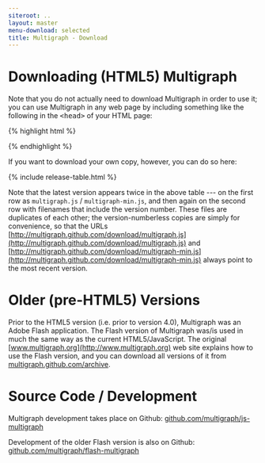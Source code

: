 ```yaml
---
siteroot: ..
layout: master
menu-download: selected
title: Multigraph - Download
---
```


Downloading (HTML5) Multigraph
==============================

Note that you do not actually need to download Multigraph in order to use it; you can use Multigraph
in any web page by including something like the following in the 
<tt><span class="nt">&lt;head&gt;</span></tt> of your HTML page:

{% highlight html %}
<script type="text/javascript" src="http://multigraph.github.com/download/multigraph-min.js"></script>
{% endhighlight %}

If you want to download your own copy, however, you can do so here:

{% include release-table.html %}

Note that the latest version appears twice in the above table --- on the first
row as <code>multigraph.js</code> /
<code>multigraph-min.js</code>, and then again on the second row with filenames
that include the version number.  These files are duplicates of each
other; the version-numberless copies are simply for convenience, so
that the URLs
[http://multigraph.github.com/download/multigraph.js](http://multigraph.github.com/download/multigraph.js)
and
[http://multigraph.github.com/download/multigraph-min.js](http://multigraph.github.com/download/multigraph-min.js)
always point to the most recent version.

Older (pre-HTML5) Versions
==========================

Prior to the HTML5 version (i.e. prior to version 4.0), Multigraph was an Adobe Flash
application.  The Flash version of Multigraph was/is used in much the
same way as the current HTML5/JavaScript.  The original
[www.multigraph.org](http://www.multigraph.org) web site explains how
to use the Flash version, and you can download all versions of it from
[multigraph.github.com/archive](http://multigraph.github.com/archive).

Source Code / Development
=========================

Multigraph development takes place on Github: [github.com/multigraph/js-multigraph](http://github.com/multigraph/js-multigraph)

Development of the older Flash version is also on Github:
[github.com/multigraph/flash-multigraph](http://github.com/multigraph/flash-multigraph)
